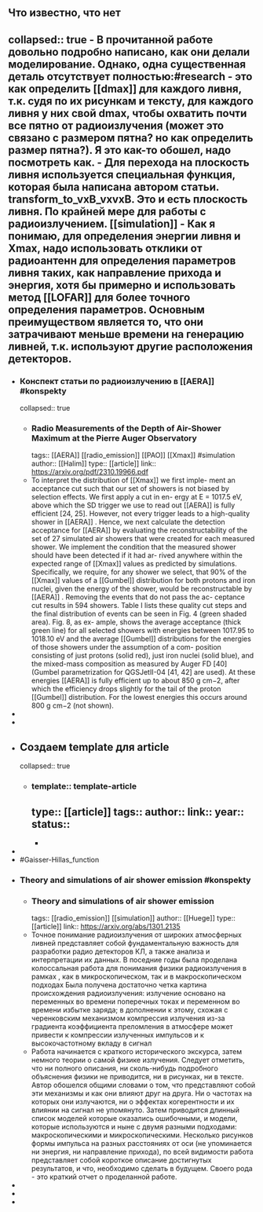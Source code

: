 ## Что известно, что нет
collapsed:: true
	- В прочитанной работе довольно подробно написано, как они делали моделирование. Однако, одна существенная деталь отсутствует полностью:#research
		- это как определить [[dmax]] для каждого ливня, т.к. судя по их рисункам и тексту, для каждого ливня у них свой dmax, чтобы охватить почти все пятно от радиоизлучения (может это связано с размером пятна? но как определить размер пятна?). **Я это как-то обошел, надо посмотреть как.**
		- Для перехода на плоскость ливня используется специальная функция, которая была написана автором статьи. 
		  transform_to_vxB_vxvxB. Это и есть плоскость ливня. По крайней мере для работы с радиоизлучением. [[simulation]]
		- Как я понимаю, для определения энергии ливня и Xmax, надо использовать отклики от радиоантенн для определения параметров ливня таких, 
		  как направление прихода и энергия, хотя бы примерно и использовать метод [[LOFAR]] для более точного определения параметров. 
		  Основным преимуществом является то, что они затрачивают меньше времени на генерацию ливней, т.к. используют другие расположения детекторов.
-
- ### Конспект статьи по радиоизлучению в [[AERA]] #konspekty
  collapsed:: true
	- ### Radio Measurements of the Depth of Air-Shower Maximum at the Pierre Auger Observatory
	  tags:: [[AERA]] [[radio_emission]] [[PAO]] [[Xmax]] #simulation
	  author:: [[Halim]] 
	  type:: [[article]]
	  link:: https://arxiv.org/pdf/2310.19966.pdf
	- To interpret the distribution of [[Xmax]] we first imple-
	  ment an acceptance cut such that our set of showers is
	  not biased by selection effects. We first apply a cut in en-
	  ergy at E = 1017.5 eV, above which the SD trigger we use
	  to read out [[AERA]] is fully efficient [24, 25]. However, not
	  every trigger leads to a high-quality shower in [[AERA]] .
	  Hence, we next calculate the detection acceptance for
	  [[AERA]] by evaluating the reconstructability of the set
	  of 27 simulated air showers that were created for each
	  measured shower. We implement the condition that the
	  measured shower should have been detected if it had ar-
	  rived anywhere within the expected range of [[Xmax]] values
	  as predicted by simulations. Specifically, we require, for
	  any shower we select, that 90% of the [[Xmax]] values of
	  a [[Gumbel]] distribution for both protons and iron nuclei,
	  given the energy of the shower, would be reconstructable
	  by [[AERA]] . Removing the events that do not pass the ac-
	  ceptance cut results in 594 showers. Table I lists these
	  quality cut steps and the final distribution of events can
	  be seen in Fig. 4 (green shaded area). Fig. 8, as ex-
	  ample, shows the average acceptance (thick green line)
	  for all selected showers with energies between 1017.95 to
	  1018.10 eV and the average [[Gumbel]] distributions for the
	  energies of those showers under the assumption of a com-
	  position consisting of just protons (solid red), just iron
	  nuclei (solid blue), and the mixed-mass composition as
	  measured by Auger FD [40] (Gumbel parametrization for
	  QGSJetII-04 [41, 42] are used). At these energies [[AERA]] 
	  is fully efficient up to about 850 g cm−2, after which the
	  efficiency drops slightly for the tail of the proton [[Gumbel]] 
	  distribution. For the lowest energies this occurs around
	  800 g cm−2 (not shown).
-
-
- ## Создаем template для article
  collapsed:: true
	- ### template:: template-article
	  type:: [[article]]
	  tags:: 
	  author:: 
	  link::
	  year:: 
	  status::
		-
		-
-
- #Gaisser-Hillas_function
- ### Theory and simulations of air shower emission #konspekty
	- ### Theory and simulations of air shower emission
	  tags:: [[radio_emission]] [[simulation]] 
	  author:: [[Huege]] 
	  type:: [[article]]
	  link:: https://arxiv.org/abs/1301.2135
	- Точное понимание радиоизлучения от широких атмосферных ливней представляет собой фундаментальную важность для разработки радио детекторов КЛ, а также анализа и интерпретации их данных. В поседние годы была проделана колоссальная работа для понимания физики радиоизлучения в рамках , как в микроскопическом, так и в макроскопическом подходах Была получена достаточно четка картина происхождения радиоизлучения: излучение основано на переменных во времени поперечных токах и переменном во времени избытке заряда; в дополнении к этому, схожая с черенковским механизмом компрессия излучения из-за градиента коэффициента преломления в атмосфере может привести к компрессии излученных импульсов и к высокочастотному вкладу в сигнал
	- Работа начинается с краткого исторического экскурса, затем немного теории о самой физике излучения. Следует отметить, что ни полного описания, ни сколь-нибудь подробного объяснения физики не приводится, ни в рисунках, ни в тексте. Автор обошелся общими словами о том, что представляют собой эти механизмы и как они влияют друг на друга. Ни о частотах на которых они излучаются, ни о эффектах когерентности и их влиянии на сигнал не упомянуто.
	  Затем приводится длинный список моделей которые оказались ошибочными, и модели, которые используются и ныне с двумя разными подходами: макроскопическими и микроскопическими. Несколько рисунков формы импульса на разных расстояниях от оси (не упоминается ни энергия, ни направление прихода), по всей видимости работа представляет собой короткое описание достигнутых результатов, и что, необходимо сделать в будущем. Своего рода - это краткий отчет о проделанной работе.
-
-
-